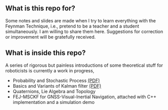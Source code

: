 ## What is this repo for?

Some notes and slides are made when I try to learn everything with the Feynman Technique, i.e., pretend to be a teacher and a student simultaneously. I am willing to share them here. Suggestions for correction or improvement will be gratefully received.

## What is inside this repo?

A series of rigorous but painless introductions of some theoretical stuff for roboticists is currently a work in progress,
- Probability and Stochastic Process [(PDF)](https://github.com/xiaosq2000/notes/blob/main/stochastic_process/main.pdf)
- Basics and Variants of Kalman filter [(PDF)](https://github.com/xiaosq2000/notes/blob/main/kalman_filter/main.pdf)
- Quaternions, Lie Algebra and Topology
- FEJ-MSCKF for GNSS-Visual-Inertial Navigation, attached with C++ implementation and a simulation demo
